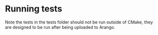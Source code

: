 
# Running tests

Note the tests in the tests folder should not be run outside of CMake, they are designed to be run after being uploaded to Arango.
